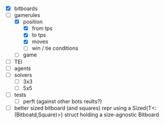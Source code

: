 - [x] bitboards
- [ ] gamerules
  - [x] position
    - [x] from tps
    - [x] to tps
    - [x] moves
    - [ ] win / tie conditions
  - [ ] game
- [ ] TEI
- [ ] agents
- [ ] solvers
  - [ ] 3x3
  - [ ] 5x5

- [ ] tests
  - [ ] perft (against other bots reults?)

- [ ] better sized bitboard (and squares) repr using a Sized{T<:(Bitboatd,Square)>} struct holding a size-agnostic Bitboard